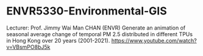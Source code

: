 # ENVR5330-Environmental-GIS
Lecturer: Prof. Jimmy Wai Man CHAN (ENVR)
Generate an animation of seasonal average change of temporal PM 2.5 distributed in different TPUs in Hong Kong over 20 years (2001-2021).
https://www.youtube.com/watch?v=VBsmPO8bJ5k
